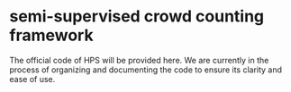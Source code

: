 # semi-supervised crowd counting framework 
The official code of HPS will be provided here.
We are currently in the process of organizing and documenting the code to ensure its clarity and ease of use. 

